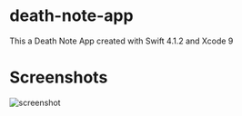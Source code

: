 # death-note-app

This a Death Note App created with Swift 4.1.2 and Xcode 9

# Screenshots

![screenshot](/screenshots/firstView?raw=true)

